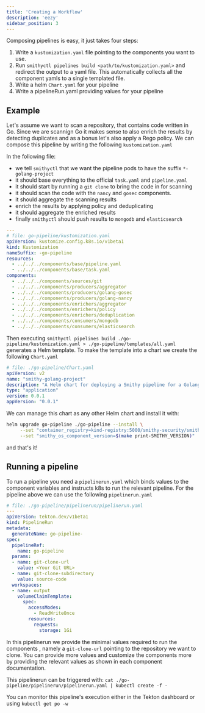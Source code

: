 ```yaml
---
title: 'Creating a Workflow'
description: 'eezy'
sidebar_position: 3
---
```


Composing pipelines is easy, it just takes four steps:

1. Write a `kustomization.yaml` file pointing to the components you want to use.
2. Run `smithyctl pipelines build <path/to/kustomization.yaml>` and redirect the
   output to a yaml file. This automatically collects all the component yamls to
   a single templated file.
3. Write a helm `Chart.yaml` for your pipeline
4. Write a pipelineRun.yaml providing values for your pipeline

## Example

Let's assume we want to scan a repository, that contains code written in Go.
Since we are scannign Go it makes sense to also enrich the results by detecting
duplicates and as a bonus let's also apply a Rego policy.
We can compose this pipeline by writing the following `kustomization.yaml`

In the following file:

* we tell `smithyctl` that we want the pipeline pods to have the suffix
  `*-golang-project`
* it should base everything to the official `task.yaml` and `pipeline.yaml`
* it should start by running a `git clone` to bring the code in for scanning
* it should scan the code with the `nancy` and `gosec` components.
* it should aggregate the scanning results
* enrich the results by applying policy and deduplicating
* it should aggregate the enriched results
* finally `smithyctl` should push results to `mongodb` and `elasticsearch`

```yaml
---
# file: go-pipeline/kustomization.yaml
apiVersion: kustomize.config.k8s.io/v1beta1
kind: Kustomization
nameSuffix: -go-pipeline
resources:
  - ../../../components/base/pipeline.yaml
  - ../../../components/base/task.yaml
components:
  - ../../../components/sources/git
  - ../../../components/producers/aggregator
  - ../../../components/producers/golang-gosec
  - ../../../components/producers/golang-nancy
  - ../../../components/enrichers/aggregator
  - ../../../components/enrichers/policy
  - ../../../components/enrichers/deduplication
  - ../../../components/consumers/mongodb
  - ../../../components/consumers/elasticsearch

```

Then executing `smithyctl pipelines build ./go-pipeline/kustomization.yaml > ./go-pipeline/templates/all.yaml`
generates a Helm template.
To make the template into a chart we create the following `Chart.yaml`

```yaml
# file: ./go-pipeline/Chart.yaml
apiVersion: v2
name: "smithy-golang-project"
description: "A Helm chart for deploying a Smithy pipeline for a Golang project."
type: "application"
version: 0.0.1
appVersion: "0.0.1"
```

We can manage this chart as any other Helm chart and install it with:

```bash
helm upgrade go-pipeline ./go-pipeline --install \
     --set "container_registry=kind-registry:5000/smithy-security/smithy" \
     --set "smithy_os_component_version=$(make print-SMITHY_VERSION)"
```

and that's it!

## Running a pipeline

To run a pipeline you need a `pipelinerun.yaml` which binds values to the
component variables and instructs k8s to run the relevant pipeline.
For the pipeline above we can use the following `pipelinerun.yaml`

```yaml
# file: ./go-pipeline/pipelinerun/pipelinerun.yaml
---
apiVersion: tekton.dev/v1beta1
kind: PipelineRun
metadata:
  generateName: go-pipeline-
spec:
  pipelineRef:
    name: go-pipeline
  params:
  - name: git-clone-url
    value: <Your Git URL>
  - name: git-clone-subdirectory
    value: source-code
  workspaces:
  - name: output
    volumeClaimTemplate:
      spec:
        accessModes:
          - ReadWriteOnce
        resources:
          requests:
            storage: 1Gi
```

In this pipelinerun we provide the minimal values required to run the components
, namely a `git-clone-url` pointing to the repository we want to clone.
You can provide more values and customize the components more by providing the
relevant values as shown in each component documentation.

This pipelinerun can be triggered with:
`cat ./go-pipeline/pipelinerun/pipelinerun.yaml | kubectl create -f -`

You can monitor this pipeline's execution either in the Tekton dashboard or
using `kubectl get po -w`
